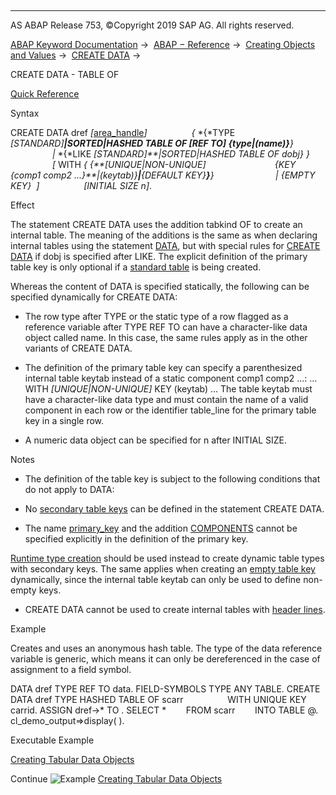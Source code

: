  

* * *

AS ABAP Release 753, ©Copyright 2019 SAP AG. All rights reserved.

[ABAP Keyword Documentation](javascript:call_link\('abenabap.htm'\)) →  [ABAP − Reference](javascript:call_link\('abenabap_reference.htm'\)) →  [Creating Objects and Values](javascript:call_link\('abencreate_objects.htm'\)) →  [CREATE DATA](javascript:call_link\('abapcreate_data.htm'\)) → 

CREATE DATA - TABLE OF

[Quick Reference](javascript:call_link\('abapcreate_data_shortref.htm'\))

Syntax

CREATE DATA dref *\[*[area\_handle](javascript:call_link\('abapcreate_data_area_handle.htm'\))*\]*
                 *{* *{*TYPE *\[*STANDARD*\]**|*SORTED*|*HASHED TABLE OF *\[*REF TO*\]* *{*type*|*(name)*}**}*
                 *|* *{*LIKE *\[*STANDARD*\]**|*SORTED*|*HASHED TABLE OF dobj*}* *}*
                 *\[* WITH *{* *{**\[*UNIQUE*|*NON-UNIQUE*\]*
                           *{*KEY *{*comp1 comp2 ...*}**|*(keytab)*}**|**{*DEFAULT KEY*}**}**}*
                        *|* *{*EMPTY KEY*}*  *\]*
                 *\[*INITIAL SIZE n*\]*.

Effect

The statement CREATE DATA uses the addition tabkind OF to create an internal table. The meaning of the additions is the same as when declaring internal tables using the statement [DATA](javascript:call_link\('abapdata_itab.htm'\)), but with special rules for [CREATE DATA](javascript:call_link\('abapcreate_data_existing.htm'\)) if dobj is specified after LIKE. The explicit definition of the primary table key is only optional if a [standard table](javascript:call_link\('abenstandard_table_glosry.htm'\) "Glossary Entry") is being created.

Whereas the content of DATA is specified statically, the following can be specified dynamically for CREATE DATA:

-   The row type after TYPE or the static type of a row flagged as a reference variable after TYPE REF TO can have a character-like data object called name. In this case, the same rules apply as in the other variants of CREATE DATA.
    
-   The definition of the primary table key can specify a parenthesized internal table keytab instead of a static component comp1 comp2 ...:
    ... WITH *\[*UNIQUE*|*NON-UNIQUE*\]* KEY (keytab) ...
    The table keytab must have a character-like data type and must contain the name of a valid component in each row or the identifier table\_line for the primary table key in a single row.
    
-   A numeric data object can be specified for n after INITIAL SIZE.
    

Notes

-   The definition of the table key is subject to the following conditions that do not apply to DATA:
    

-   No [secondary table keys](javascript:call_link\('abensecondary_table_key_glosry.htm'\) "Glossary Entry") can be defined in the statement CREATE DATA.

-   The name [primary\_key](javascript:call_link\('abapdata_primary_key.htm'\)) and the addition [COMPONENTS](javascript:call_link\('abapdata_primary_key.htm'\)) cannot be specified explicitly in the definition of the primary key.

[Runtime type creation](javascript:call_link\('abenrun_time_type_creation_glosry.htm'\) "Glossary Entry") should be used instead to create dynamic table types with secondary keys. The same applies when creating an [empty table key](javascript:call_link\('abenitab_empty_key.htm'\)) dynamically, since the internal table keytab can only be used to define non-empty keys.

-   CREATE DATA cannot be used to create internal tables with [header lines](javascript:call_link\('abenheader_line_glosry.htm'\) "Glossary Entry").
    

Example

Creates and uses an anonymous hash table. The type of the data reference variable is generic, which means it can only be dereferenced in the case of assignment to a field symbol.

DATA dref TYPE REF TO data.
FIELD-SYMBOLS <fs> TYPE ANY TABLE.
CREATE DATA dref TYPE HASHED TABLE OF scarr
                 WITH UNIQUE KEY carrid.
ASSIGN dref->\* TO <fs>.
SELECT \*
       FROM scarr
       INTO TABLE @<fs>.
cl\_demo\_output=>display( <fs> ).

Executable Example

[Creating Tabular Data Objects](javascript:call_link\('abencreate_tabular_data_abexa.htm'\))

Continue
![Example](exa.gif "Example") [Creating Tabular Data Objects](javascript:call_link\('abencreate_tabular_data_abexa.htm'\))